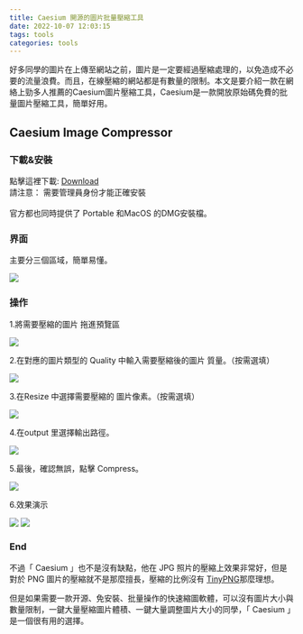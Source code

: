 ```yaml
---
title: Caesium 開源的圖片批量壓縮工具
date: 2022-10-07 12:03:15
tags: tools
categories: tools
---
```

好多同學的圖片在上傳至網站之前，圖片是一定要經過壓縮處理的，以免造成不必要的流量浪費。而且，在線壓縮的網站都是有數量的限制。本文是要介紹一款在網絡上勁多人推薦的Caesium圖片壓縮工具，Caesium是一款開放原始碼免費的批量圖片壓縮工具，簡單好用。
<!--more-->

## Caesium Image Compressor

### 下載&安裝
點擊這裡下載: [Download](https://saerasoft.com/caesium#downloads) \
請注意： 需要管理員身份才能正確安裝  \
\
官方都也同時提供了 Portable 和MacOS 的DMG安裝檔。

### 界面

主要分三個區域，簡單易懂。

<img src="https://s2.loli.net/2022/10/08/nHogOxeMa7GlYwt.png" > 

### 操作

1.將需要壓縮的圖片 拖進預覽區

<img src="https://s2.loli.net/2022/10/08/9lSo3DzQYeVRZBv.png" >

2.在對應的圖片類型的 Quality 中輸入需要壓縮後的圖片 質量。（按需選填）

<img src="https://s2.loli.net/2022/10/08/nQFNeWM3UBugz9w.png" >

3.在Resize 中選擇需要壓縮的 圖片像素。（按需選填）

<img src="https://s2.loli.net/2022/10/08/vVDK7yRCli5w1LI.png" >

4.在output 里選擇輸出路徑。

<img src="https://s2.loli.net/2022/10/08/sqBoK6bgmUyH71C.png" >

5.最後，確認無誤，點擊 Compress。

<img src="https://s2.loli.net/2022/10/08/oVvyJslNKXjQt6U.png" >

6.效果演示

<img src="https://s2.loli.net/2022/10/08/Kbs3JNUGhWwXLfB.png" > 

<img src="https://s2.loli.net/2022/10/08/rHs1Y5Bzd4qR2fp.png" > 

### End

不過「 Caesium 」也不是沒有缺點，他在 JPG 照片的壓縮上效果非常好，但是對於 PNG 圖片的壓縮就不是那麼擅長，壓縮的比例沒有 [TinyPNG](https://tinypng.com//)那麼理想。

但是如果需要一款开源、免安裝、批量操作的快速縮圖軟體，可以沒有圖片大小與數量限制，一鍵大量壓縮圖片體積、一鍵大量調整圖片大小的同學，「 Caesium 」是一個很有用的選擇。